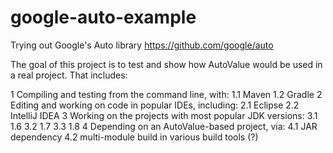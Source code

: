 google-auto-example
===================

Trying out Google's Auto library https://github.com/google/auto

The goal of this project is to test and show how AutoValue would be used in a real project. That includes:

 1 Compiling and testing from the command line, with:
   1.1 Maven
   1.2 Gradle
 2 Editing and working on code in popular IDEs, including:
   2.1 Eclipse
   2.2 IntelliJ IDEA
 3 Working on the projects with most popular JDK versions:
   3.1 1.6
   3.2 1.7
   3.3 1.8
 4 Depending on an AutoValue-based project, via:
   4.1 JAR dependency
   4.2 multi-module build in various build tools (?)
 